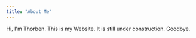 ```yaml
---
title: "About Me"
---
```


Hi, I'm Thorben. This is my Website. It is still under construction. Goodbye.